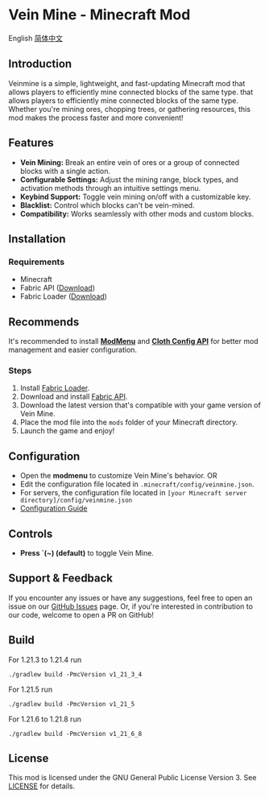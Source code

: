 

# Vein Mine - Minecraft Mod
English [简体中文](readme_zhcn.md)

## Introduction
Veinmine is a simple, lightweight, and fast-updating Minecraft mod that allows players to efficiently mine connected blocks of the same type. that allows players to efficiently mine connected blocks of the same type. Whether you're mining ores, chopping trees, or gathering resources, this mod makes the process faster and more convenient!

## Features
- **Vein Mining:** Break an entire vein of ores or a group of connected blocks with a single action.
- **Configurable Settings:** Adjust the mining range, block types, and activation methods through an intuitive settings menu.
- **Keybind Support:** Toggle vein mining on/off with a customizable key.
- **Blacklist:** Control which blocks can't be vein-mined.
- **Compatibility:** Works seamlessly with other mods and custom blocks.

## Installation
### Requirements
- Minecraft
- Fabric API ([Download](https://modrinth.com/mod/fabric-api))
- Fabric Loader ([Download](https://fabricmc.net/use/))

## Recommends
It's recommended to install [**ModMenu**](https://modrinth.com/mod/modmenu) and [**Cloth Config API**](https://www.curseforge.com/minecraft/mc-mods/cloth-config) for better mod management and easier configuration.

### Steps
1. Install [Fabric Loader](https://fabricmc.net/use/).
2. Download and install [Fabric API](https://modrinth.com/mod/fabric-api).
3. Download the latest version that's compatible with your game version of Vein Mine.
4. Place the mod file into the `mods` folder of your Minecraft directory.
5. Launch the game and enjoy!

## Configuration
- Open the **modmenu** to customize Vein Mine's behavior. OR
- Edit the configuration file located in `.minecraft/config/veinmine.json`.
- For servers, the configuration file located in `[your Minecraft server directory]/config/veinmine.json`
- [Configuration Guide](config_docs/config_en_us.md)
## Controls
- **Press `(~) (default)** to toggle Vein Mine.

## Support & Feedback
If you encounter any issues or have any suggestions, feel free to open an issue on our [GitHub Issues](https://github.com/diaoyugan/Veinmine/issues) page.
Or, if you're interested in contribution to our code, welcome to open a PR on GitHub!

## Build
For 1.21.3 to 1.21.4 run

`./gradlew build -PmcVersion v1_21_3_4`

For 1.21.5 run

`./gradlew build -PmcVersion v1_21_5`

For 1.21.6 to 1.21.8 run

`./gradlew build -PmcVersion v1_21_6_8`

## License
This mod is licensed under the GNU General Public License Version 3. See [LICENSE](LICENSE) for details.
